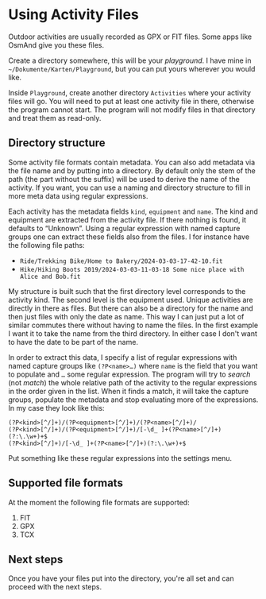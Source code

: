 # Using Activity Files

Outdoor activities are usually recorded as GPX or FIT files. Some apps like OsmAnd give you these files.

Create a directory somewhere, this will be your _playground_. I have mine in `~/Dokumente/Karten/Playground`, but you can put yours wherever you would like.

Inside `Playground`, create another directory `Activities` where your activity files will go. You will need to put at least one activity file in there, otherwise the program cannot start. The program will not modify files in that directory and treat them as read-only.

## Directory structure

Some activity file formats contain metadata. You can also add metadata via the file name and by putting into a directory. By default only the stem of the path (the part without the suffix) will be used to derive the name of the activity. If you want, you can use a naming and directory structure to fill in more meta data using regular expressions.

Each activity has the metadata fields `kind`, `equipment` and `name`. The kind and equipment are extracted from the activity file. If there nothing is found, it defaults to “Unknown”. Using a regular expression with named capture groups one can extract these fields also from the files. I for instance have the following file paths:

- `Ride/Trekking Bike/Home to Bakery/2024-03-03-17-42-10.fit`
- `Hike/Hiking Boots 2019/2024-03-03-11-03-18 Some nice place with Alice and Bob.fit`

My structure is built such that the first directory level corresponds to the activity kind. The second level is the equipment used. Unique activities are directly in there as files. But there can also be a directory for the name and then just files with only the date as name. This way I can just put a lot of similar commutes there without having to name the files. In the first example I want it to take the name from the third directory. In either case I don't want to have the date to be part of the name.

In order to extract this data, I specify a list of regular expressions with named capture groups like `(?P<name>…)` where `name` is the field that you want to populate and `…` some regular expression. The program will try to _search_ (not _match_) the whole relative path of the activity to the regular expressions in the order given in the list. When it finds a match, it will take the capture groups, populate the metadata and stop evaluating more of the expressions. In my case they look like this:

```
(?P<kind>[^/]+)/(?P<equipment>[^/]+)/(?P<name>[^/]+)/
(?P<kind>[^/]+)/(?P<equipment>[^/]+)/[-\d_ ]+(?P<name>[^/]+)(?:\.\w+)+$
(?P<kind>[^/]+)/[-\d_ ]+(?P<name>[^/]+)(?:\.\w+)+$
```

Put something like these regular expressions into the settings menu.

## Supported file formats

At the moment the following file formats are supported:

1. FIT
2. GPX
3. TCX

## Next steps

Once you have your files put into the directory, you're all set and can proceed with the next steps.